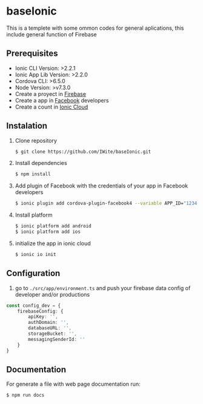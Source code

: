# baseIonic

This is a templete with some ommon codes for general aplications, this include general function of Firebase

## Prerequisites

* Ionic CLI Version: >2.2.1   
* Ionic App Lib Version: >2.2.0    
* Cordova CLI: >6.5.0  
* Node Version: >v7.3.0
* Create a proyect in [Firebase](https://firebase.google.com/)
* Create a app in [Facebook](https://developers.facebook.com/) developers
* Create a count in [Ionic Cloud](https://ionic.io/cloud)


## Instalation

1.  Clone repository
	``` bash
	$ git clone https://github.com/IWite/baseIonic.git
	```
  
2. Install dependencies   
	``` bash
	$ npm install
	```
3. Add plugin of Facebook with the credentials of your app in Facebook developers
	```bash
	$ ionic plugin add cordova-plugin-facebook4 --variable APP_ID="123456789" --variable APP_NAME="myApplication"
	``` 

4. Install platform
	``` bash
	$ ionic platform add android
	$ ionic platform add ios
	```

5. initialize the app in ionic cloud
	``` bash
	$ ionic io init
	```

## Configuration

1. go to `./src/app/environment.ts` and push your firebase data config of developer and/or productions
```typescript
const config_dev = {
	firebaseConfig: {
		apiKey: '',
		authDomain: '',
		databaseURL: '',
		storageBucket: '',
		messagingSenderId: ''
	}
}
```

## Documentation
For generate a file with web page documentation run:
```
$ npm run docs
```